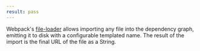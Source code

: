 ```yaml
---
result: pass
---
```


Webpack's [file-loader] allows importing any file into the dependency graph, emitting it to disk with a configurable templated name. The result of the import is the final URL of the file as a String.

[file-loader]: https://webpack.js.org/loaders/file-loader/
